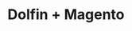 ---
title: "Dolfin + Magento"
seoTitle: "Dolfin Magento Integration"
seoDescription: "Integrate Dolfin and Magento, and you'll be able to streamline your workflow, simplify the ordering process and save time - and money. Find out more about how a Dolfin Magento Integration can help your business."
lead: "Let Stock2Shop send product updates from Dolfin to Magento, as well as automatically raise online orders directly into your Dolfin and instruct your warehouse to fulfill the order. Here’s how we can help you streamline your workflow."
type: "source-channel"
source: "dolfin"
channel: "magento"
image: "/images/sap-shopify.png"
imageAlt: source_name logo
tags: []
aliases:
    - /integrations/Dolfin-magento-integration/
---